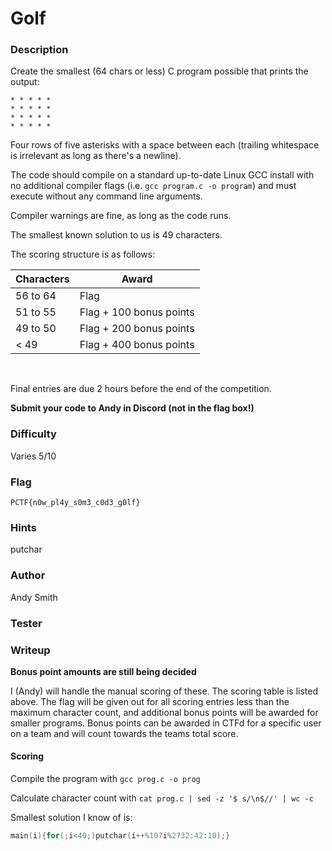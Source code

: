 # Golf

### Description

Create the smallest (64 chars or less) C program possible that prints the output:

```plaintext
* * * * *
* * * * *
* * * * *
* * * * *
```

Four rows of five asterisks with a space between each (trailing whitespace is irrelevant as long as there's a newline).

The code should compile on a standard up-to-date Linux GCC install with no additional compiler flags (i.e. `gcc program.c -o program`) and must execute without any command line arguments.

Compiler warnings are fine, as long as the code runs.

The smallest known solution to us is 49 characters.

The scoring structure is as follows:

| Characters | Award                   |
| ---------- | ----------------------- |
| 56 to 64   | Flag                    |
| 51 to 55   | Flag + 100 bonus points |
| 49 to 50   | Flag + 200 bonus points |
| < 49       | Flag + 400 bonus points |

<br>

Final entries are due 2 hours before the end of the competition.

**Submit your code to Andy in Discord (not in the flag box!)**

### Difficulty

Varies
5/10

### Flag

`PCTF{n0w_pl4y_s0m3_c0d3_g0lf}`

### Hints

putchar

### Author

Andy Smith

### Tester

### Writeup

**Bonus point amounts are still being decided**

I (Andy) will handle the manual scoring of these. The scoring table is listed above. The flag will be given out for all scoring entries less than the maximum character count, and additional bonus points will be awarded for smaller programs. Bonus points can be awarded in CTFd for a specific user on a team and will count towards the teams total score.

#### Scoring

Compile the program with `gcc prog.c -o prog`

Calculate character count with `cat prog.c | sed -z '$ s/\n$//' | wc -c`

Smallest solution I know of is:

```c
main(i){for(;i<40;)putchar(i++%10?i%2?32:42:10);}
```
